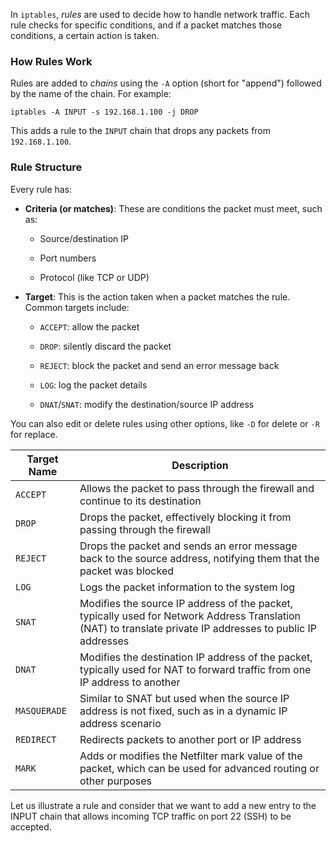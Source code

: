 In `iptables`, _rules_ are used to decide how to handle network traffic. Each rule checks for specific conditions, and if a packet matches those conditions, a certain action is taken.

### How Rules Work

Rules are added to _chains_ using the `-A` option (short for "append") followed by the name of the chain. For example:

```
iptables -A INPUT -s 192.168.1.100 -j DROP

```

This adds a rule to the `INPUT` chain that drops any packets from `192.168.1.100`.

### Rule Structure

Every rule has:

- **Criteria (or matches)**: These are conditions the packet must meet, such as:
    
    - Source/destination IP
        
    - Port numbers
        
    - Protocol (like TCP or UDP)
        
- **Target**: This is the action taken when a packet matches the rule. Common targets include:
    
    - `ACCEPT`: allow the packet
        
    - `DROP`: silently discard the packet
        
    - `REJECT`: block the packet and send an error message back
        
    - `LOG`: log the packet details
        
    - `DNAT`/`SNAT`: modify the destination/source IP address
        

You can also edit or delete rules using other options, like `-D` for delete or `-R` for replace.

|**Target Name**|**Description**|
|---|---|
|`ACCEPT`|Allows the packet to pass through the firewall and continue to its destination|
|`DROP`|Drops the packet, effectively blocking it from passing through the firewall|
|`REJECT`|Drops the packet and sends an error message back to the source address, notifying them that the packet was blocked|
|`LOG`|Logs the packet information to the system log|
|`SNAT`|Modifies the source IP address of the packet, typically used for Network Address Translation (NAT) to translate private IP addresses to public IP addresses|
|`DNAT`|Modifies the destination IP address of the packet, typically used for NAT to forward traffic from one IP address to another|
|`MASQUERADE`|Similar to SNAT but used when the source IP address is not fixed, such as in a dynamic IP address scenario|
|`REDIRECT`|Redirects packets to another port or IP address|
|`MARK`|Adds or modifies the Netfilter mark value of the packet, which can be used for advanced routing or other purposes|

Let us illustrate a rule and consider that we want to add a new entry to the INPUT chain that allows incoming TCP traffic on port 22 (SSH) to be accepted.